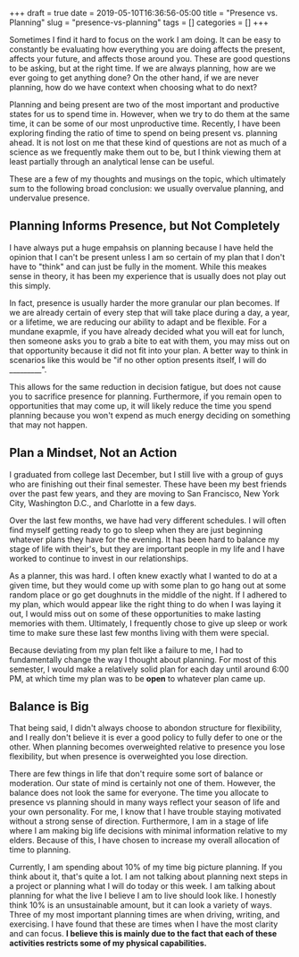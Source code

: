 +++ 
draft = true
date = 2019-05-10T16:36:56-05:00
title = "Presence vs. Planning"
slug = "presence-vs-planning" 
tags = []
categories = []
+++

Sometimes I find it hard to focus on the work I am doing. It can be easy to constantly be evaluating how everything you are doing affects the present, affects your future, and affects those around you. These are good questions to be asking, but at the right time. If we are always planning, how are we ever going to get anything done? On the other hand, if we are never planning, how do we have context when choosing what to do next?

Planning and being present are two of the most important and productive states for us to spend time in. However, when we try to do them at the same time, it can be some of our most unproductive time. Recently, I have been exploring finding the ratio of time to spend on being present vs. planning ahead. It is not lost on me that these kind of questions are not as much of a science as we frequently make them out to be, but I think viewing them at least partially through an analytical lense can be useful.

These are a few of my thoughts and musings on the topic, which ultimately sum to the following broad conclusion: we usually overvalue planning, and undervalue presence.

## Planning Informs Presence, but Not Completely

I have always put a huge empahsis on planning because I have held the opinion that I can't be present unless I am so certain of my plan that I don't have to "think" and can just be fully in the moment. While this meakes sense in theory, it has been my experience that is usually does not play out this simply.

In fact, presence is usually harder the more granular our plan becomes. If we are already certain of every step that will take place during a day, a year, or a lifetime, we are reducing our ability to adapt and be flexible. For a mundane exapmle, if you have already decided what you will eat for lunch, then someone asks you to grab a bite to eat with them, you may miss out on that opportunity because it did not fit into your plan. A better way to think in scenarios like this would be "if no other option presents itself, I will do _________".

This allows for the same reduction in decision fatigue, but does not cause you to sacrifice presence for planning. Furthermore, if you remain open to opportunities that may come up, it will likely reduce the time you spend planning because you won't expend as much energy deciding on something that may not happen.

## Plan a Mindset, Not an Action

I graduated from college last December, but I still live with a group of guys who are finishing out their final semester. These have been my best friends over the past few years, and they are moving to San Francisco, New York City, Washington D.C., and Charlotte in a few days.

Over the last few months, we have had very different schedules. I will often find myself getting ready to go to sleep when they are just beginning whatever plans they have for the evening. It has been hard to balance my stage of life with their's, but they are important people in my life and I have worked to continue to invest in our relationships.

As a planner, this was hard. I often knew exactly what I wanted to do at a given time, but they would come up with some plan to go hang out at some random place or go get doughnuts in the middle of the night. If I adhered to my plan, which would appear like the right thing to do when I was laying it out, I would miss out on some of these opportunities to make lasting memories with them. Ultimately, I frequently chose to give up sleep or work time to make sure these last few months living with them were special.

Because deviating from my plan felt like a failure to me, I had to fundamentally change the way I thought about planning. For most of this semester, I would make a relatively solid plan for each day until around 6:00 PM, at which time my plan was to be **open** to whatever plan came up.

## Balance is Big

That being said, I didn't always choose to abondon structure for flexibility, and I really don't believe it is ever a good policy to fully defer to one or the other. When planning becomes overweighted relative to presence you lose flexibility, but when presence is overweighted you lose direction.

There are few things in life that don't require some sort of balance or moderation. Our state of mind is certainly not one of them. However, the balance does not look the same for everyone. The time you allocate to presence vs planning should in many ways reflect your season of life and your own personality. For me, I know that I have trouble staying motivated without a strong sense of direction. Furthermore, I am in a stage of life where I am making big life decisions with minimal information relative to my elders. Because of this, I have chosen to increase my overall allocation of time to planning.

Currently, I am spending about 10% of my time big picture planning. If you think about it, that's quite a lot. I am not talking about planning next steps in a project or planning what I will do today or this week. I am talking about planning for what the live I believe I am to live should look like. I honestly think 10% is an unsustainable amount, but it can look a variety of ways. Three of my most important planning times are when driving, writing, and exercising. I have found that these are times when I have the most clarity and can focus. **I believe this is mainly due to the fact that each of these activities restricts some of my physical capabilities.**